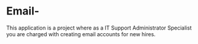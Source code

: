 # Email-
This application is a project where as a IT Support Administrator Specialist you are charged with creating email accounts for new hires.
